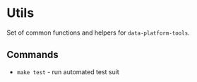 # Utils
Set of common functions and helpers for `data-platform-tools`.

## Commands
* `make test` - run automated test suit
